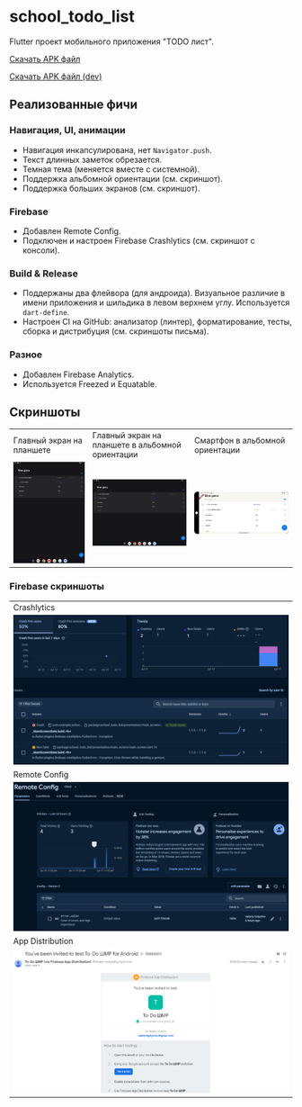# school_todo_list

Flutter проект мобильного приложения "TODO лист".

[Скачать APK файл](https://github.com/Strafe0/school_todo_list/releases/download/homework-4/todo-release.apk)

[Скачать APK файл (dev)](https://github.com/Strafe0/school_todo_list/releases/download/homework-4/todo-dev.apk)

## Реализованные фичи
### Навигация, UI, анимации
- Навигация инкапсулирована, нет `Navigator.push`.
- Текст длинных заметок обрезается.
- Темная тема (меняется вместе с системной).
- Поддержка альбомной ориентации (см. скриншот).
- Поддержка больших экранов (см. скриншот).
### Firebase
- Добавлен Remote Config.
- Подключен и настроен Firebase Crashlytics (см. скриншот с консоли).
### Build & Release
- Поддержаны два флейвора (для андроида). Визуальное различие в имени приложения и шильдика в левом верхнем углу. Используется `dart-define`.
- Настроен CI на GitHub: анализатор (линтер), форматирование, тесты, сборка и дистрибуция (см. скриншоты письма). 
### Разное
- Добавлен Firebase Analytics.
- Используется Freezed и Equatable.

## Скриншоты
<table>
    <tr>
        <td>
            Главный экран на планшете
        </td>
        <td>
            Главный экран на планшете в альбомной ориентации
        </td>
        <td>
            Смартфон в альбомной ориентации
        </td>
    </tr>
    <tr>
        <td>
            <img src="/screenshots/tablet_portrait.png">
        </td>
        <td>
            <img src="/screenshots/tablet_landscape.png">
        </td>
        <td>
            <img src="/screenshots/landscape_handset.png">
        </td>
    </tr>
</table>

### Firebase скриншоты
<table>
    <tr>
        <td>
            Crashlytics
        </td>
    </tr>
    <tr>
        <td>
            <img src="/screenshots/firebase/crashlytics.png">
        </td>
    </tr>
    <tr>
        <td>
            Remote Config
        </td>
    </tr>
    <tr>
        <td>
            <img src="/screenshots/firebase/remote_config.png">
        </td>
    </tr>
    <tr>
        <td>
            App Distribution
        </td>
    </tr>
    <tr>
        <td>
            <img src="/screenshots/firebase/app_distribution.png">
        </td>
    </tr>
</table>
